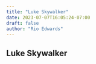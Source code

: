 ```yaml
---
title: "Luke Skywalker"
date: 2023-07-07T16:05:24-07:00
draft: false
author: "Rio Edwards"
---
```


## Luke Skywalker

